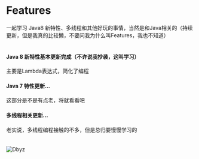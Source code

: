Features
====
一起学习 Java8 新特性、多线程和其他好玩的事情，当然是和Java相关的（持续更新，但是我真的比较懒，不要问我为什么叫Features，我也不知道）<br><br>
#### Java 8 新特性基本更新完成（不许说我抄袭，这叫学习）
主要是Lambda表达式，简化了编程
#### Java 7 特性更新...
这部分是不是有点老，将就看看吧
#### 多线程相关更新...
老实说，多线程编程接触的不多，但是总归要慢慢学习的
<br><br><br>
![Dbyz](https://avatars2.githubusercontent.com/u/6849536?v=3&s=64 "Dbyz") 